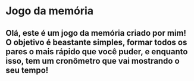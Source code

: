 # Jogo da memória 

## Olá, este é um jogo da memória criado por mim! O objetivo é beastante simples, formar todos os pares o mais rápido que você puder, e enquanto isso, tem um cronômetro que vai mostrando o seu tempo!

